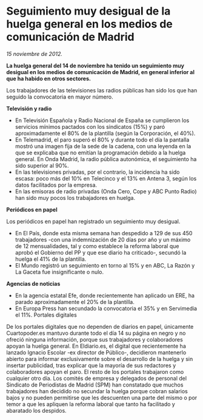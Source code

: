 # Seguimiento muy desigual de la huelga general en los medios de comunicación de Madrid

*15 noviembre de 2012.*

**La huelga general del 14 de noviembre ha tenido un seguimiento muy desigual en los medios de comunicación de Madrid, en general inferior al que ha habido en otros sectores.**

Los trabajadores de las televisiones las radios públicas han sido los que han seguido la convocatoria en mayor número.



**Televisión y radio**

- En Televisión Española y Radio Nacional de España se cumplieron los servicios mínimos pactados con los sindicatos (15%) y paró aproximadamente el 80% de la plantilla (según la Corporación, el 40%).
- En Telemadrid, el paro superó el 80% y durante todo el día la pantalla mostró una imagen fija de la sede de la cadena, con una leyenda en la que se explicaba que no emitían la programación debido a la huelga general. En Onda Madrid, la radio pública autonómica, el seguimiento ha sido superior al 90%.
- En las televisiones privadas, por el contrario, la incidencia ha sido escasa: poco más del 10% en Telecinco y el 13% en Antena 3, según los datos facilitados por la empresa.
- En las emisoras de radio privadas (Onda Cero, Cope y ABC Punto Radio) han sido muy pocos los trabajadores en huelga.


**Periódicos en papel**

Los periódicos en papel han registrado un seguimiento muy desigual.

- En El País, donde esta misma semana han despedido a 129 de sus 450 trabajadores -con una indemnización de 20 días por año y un máximo de 12 mensualidades, tal y como establece la reforma laboral que aprobó el Gobierno del PP y que ese diario ha criticado-, secundó la huelga el 41% de la plantilla.
- El Mundo registró un seguimiento en torno al 15% y en ABC, La Razón y La Gaceta fue insignificante o nulo.


**Agencias de noticias**

- En la agencia estatal Efe, donde recientemente han aplicado un ERE, ha parado aproximadamente el 20% de la plantilla.
- En Europa Press han secundado la convocatoria el 35% y en Servimedia el 11%.
Portales digitales

De los portales digitales que no dependen de diarios en papel, únicamente Cuartopoder.es mantuvo durante todo el día 14 su página en negro y no ofreció ninguna información, porque sus trabajadores y colaboradores apoyan la huelga general.
En Eldiario.es, el digital que recientemente ha lanzado Ignacio Escolar -ex director de Público-, decidieron mantenerlo abierto para informar exclusivamente sobre el desarrollo de la huelga y sin insertar publicidad, tras explicar que la mayoría de sus redactores y colaboradores apoyan el paro.
El resto de los portales trabajaron como cualquier otro día.
Los comités de empresa y delegados de personal del Sindicato de Periodistas de Madrid (SPM) han constatado que muchos trabajadores han decidido no secundar la huelga porque cobran salarios bajos y no pueden permitirse que les descuenten una parte del mismo o por temor a que les apliquen la reforma laboral que tanto ha facilitado y abaratado los despidos.
